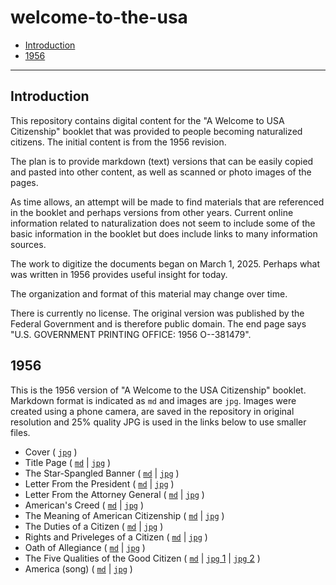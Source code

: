 # welcome-to-the-usa #

*   [Introduction](#introduction)
*   [1956](#1956) 

-------------------

## Introduction ##

This repository contains digital content for the "A Welcome to USA Citizenship" booklet
that was provided to people becoming naturalized citizens.
The initial content is from the 1956 revision.

The plan is to provide markdown (text) versions that can be easily copied and pasted into other content,
as well as scanned or photo images of the pages.

As time allows, an attempt will be made to find materials that are referenced in the booklet
and perhaps versions from other years.
Current online information related to naturalization does not seem to include some of the basic information in the booklet
but does include links to many information sources.

The work to digitize the documents began on March 1, 2025.
Perhaps what was written in 1956 provides useful insight for today.

The organization and format of this material may change over time.

There is currently no license.
The original version was published by the Federal Government and is therefore public domain.
The end page says "U.S. GOVERNMENT PRINTING OFFICE: 1956  O--381479".

## 1956 ##

This is the 1956 version of "A Welcome to the USA Citizenship" booklet.
Markdown format is indicated as `md` and images are `jpg`.
Images were created using a phone camera, are saved in the repository in original resolution
and 25% quality JPG is used in the links below to use smaller files.

*   Cover ( [`jpg`](1956/booklet/00-cover.jpg) )   
*   Title Page ( [`md`](1956/booklet/01-title-page.md) | [`jpg`](1956/booklet/01-title-page.jpg) )   
*   The Star-Spangled Banner ( [`md`](1956/booklet/02-star-spangled-banner.md) | [`jpg`](1956/booklet/02-star-spangled-banner.jpg) )   
*   Letter From the President ( [`md`](1956/booklet/03-letter-from-the-president.md) | [`jpg`](1956/booklet/03-letter-from-the-president.jpg) )   
*   Letter From the Attorney General ( [`md`](1956/booklet/04-letter-from-the-ag.md) | [`jpg`](1956/booklet/04-letter-from-the-ag.jpg) )   
*   American's Creed ( [`md`](1956/booklet/05-americans-creed.md) | [`jpg`](1956/booklet/05-americans-creed.jpg) )   
*   The Meaning of American Citizenship ( [`md`](1956/booklet/06-meaning-of-american-citizenship.md) | [`jpg`](1956/booklet/06-meaning-of-american-citizenship.jpg) )   
*   The Duties of a Citizen ( [`md`](1956/booklet/07-duties-of-a-citizen.md) | [`jpg`](1956/booklet/07-duties-of-a-citizen.jpg) )   
*   Rights and Priveleges of a Citizen ( [`md`](1956/booklet/08-rights-and-priveleges-of-a-citizen.md) | [`jpg`](1956/booklet/08-rights-and-priveleges-of-a-citizen.jpg) )   
*   Oath of Allegiance ( [`md`](1956/booklet/09-oath-of-allegiance.md) | [`jpg`](1956/booklet/09-oath-of-allegiance.jpg) )   
*   The Five Qualities of the Good Citizen ( [`md`](1956/booklet/10-five-qualities-of-a-good-citizen.md) | [`jpg` 1](1956/booklet/10-five-qualities-of-a-good-citizen-1.jpg) | [`jpg` 2](1956/booklet/10-five-qualities-of-a-good-citizen-2.jpg) )   
*   America (song) ( [`md`](1956/booklet/11-america-song.md) | [`jpg`](1956/booklet/11-america-song.jpg) )
